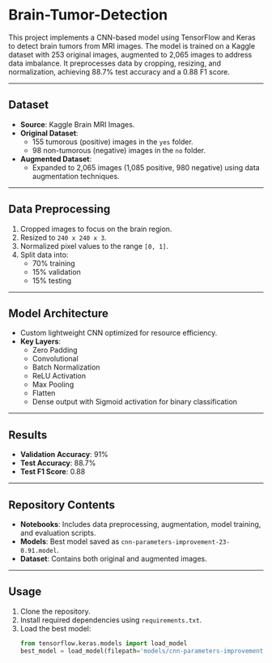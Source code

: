 # Brain-Tumor-Detection  

This project implements a CNN-based model using TensorFlow and Keras to detect brain tumors from MRI images. The model is trained on a Kaggle dataset with 253 original images, augmented to 2,065 images to address data imbalance. It preprocesses data by cropping, resizing, and normalization, achieving 88.7% test accuracy and a 0.88 F1 score.  

---

## Dataset  
- **Source**: Kaggle Brain MRI Images.  
- **Original Dataset**:  
  - 155 tumorous (positive) images in the `yes` folder.  
  - 98 non-tumorous (negative) images in the `no` folder.  
- **Augmented Dataset**:  
  - Expanded to 2,065 images (1,085 positive, 980 negative) using data augmentation techniques.  

---

## Data Preprocessing  
1. Cropped images to focus on the brain region.  
2. Resized to `240 x 240 x 3`.  
3. Normalized pixel values to the range `[0, 1]`.  
4. Split data into:  
   - 70% training  
   - 15% validation  
   - 15% testing  

---

## Model Architecture  
- Custom lightweight CNN optimized for resource efficiency.  
- **Key Layers**:  
  - Zero Padding  
  - Convolutional  
  - Batch Normalization  
  - ReLU Activation  
  - Max Pooling  
  - Flatten  
  - Dense output with Sigmoid activation for binary classification  

---

## Results  
- **Validation Accuracy**: 91%  
- **Test Accuracy**: 88.7%  
- **Test F1 Score**: 0.88  

---

## Repository Contents  
- **Notebooks**: Includes data preprocessing, augmentation, model training, and evaluation scripts.  
- **Models**: Best model saved as `cnn-parameters-improvement-23-0.91.model`.  
- **Dataset**: Contains both original and augmented images.  

---

## Usage  
1. Clone the repository.  
2. Install required dependencies using `requirements.txt`.  
3. Load the best model:  
   ```python  
   from tensorflow.keras.models import load_model  
   best_model = load_model(filepath='models/cnn-parameters-improvement-23-0.91.model')  
